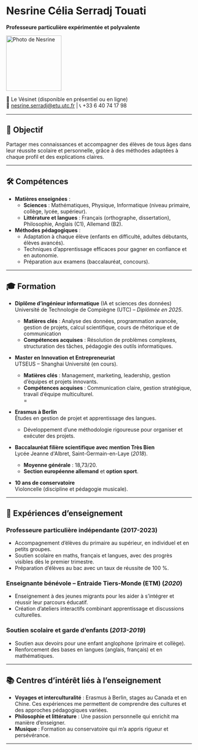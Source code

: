 # **Nesrine Célia Serradj Touati**  
**Professeure particulière expérimentée et polyvalente**  

<img src="https://media.licdn.com/dms/image/v2/D4E03AQEjhFi4bsl81g/profile-displayphoto-shrink_800_800/B4EZPGY0rSHsAc-/0/1734200218771?e=1740009600&v=beta&t=29GCi0kpnv8IJsFux-H6CwQbBmat3c6GAUy8H6JnGxk" alt="Photo de Nesrine" width="150" />

📍 Le Vésinet (disponible en présentiel ou en ligne)  
📧 nesrine.serradj@etu.utc.fr | 📞 +33 6 40 74 17 98  

---

## **🎯 Objectif**  
Partager mes connaissances et accompagner des élèves de tous âges dans leur réussite scolaire et personnelle, grâce à des méthodes adaptées à chaque profil et des explications claires.  

---

## **🛠️ Compétences**  
- **Matières enseignées** :  
  - **Sciences** : Mathématiques, Physique, Informatique (niveau primaire, collège, lycée, supérieur).  
  - **Littérature et langues** : Français (orthographe, dissertation), Philosophie, Anglais (C1), Allemand (B2).  
- **Méthodes pédagogiques** :  
  - Adaptation à chaque élève (enfants en difficulté, adultes débutants, élèves avancés).  
  - Techniques d’apprentissage efficaces pour gagner en confiance et en autonomie.  
  - Préparation aux examens (baccalauréat, concours).  

---

## **🎓 Formation**  
- **Diplôme d’ingénieur informatique** (IA et sciences des données)  
  Université de Technologie de Compiègne (UTC) – *Diplômée en 2025*.  
  - **Matières clés** : Analyse des données, programmation avancée, gestion de projets, calcul scientifique, cours de rhétorique et de communication 
  - **Compétences acquises** : Résolution de problèmes complexes, structuration des tâches, pédagogie des outils informatiques.  

- **Master en Innovation et Entrepreneuriat**  
  UTSEUS – Shanghai Université (en cours).  
  - **Matières clés** : Management, marketing, leadership, gestion d’équipes et projets innovants.  
  - **Compétences acquises** : Communication claire, gestion stratégique, travail d’équipe multiculturel.  
=
- **Erasmus à Berlin**  
  Études en gestion de projet et apprentissage des langues.  
  - Développement d’une méthodologie rigoureuse pour organiser et exécuter des projets.  

- **Baccalauréat filière scientifique avec mention Très Bien**  
  Lycée Jeanne d'Albret, Saint-Germain-en-Laye (*2018*).  
  - **Moyenne générale** : 18,73/20.  
  - **Section européenne allemand** et **option sport**.  

- **10 ans de conservatoire**  
  Violoncelle (discipline et pédagogie musicale).  

---

## **💼 Expériences d’enseignement**  

### **Professeure particulière indépendante** (2017-2023)  
- Accompagnement d’élèves du primaire au supérieur, en individuel et en petits groupes.  
- Soutien scolaire en maths, français et langues, avec des progrès visibles dès le premier trimestre.  
- Préparation d’élèves au bac avec un taux de réussite de 100 %.  

### **Enseignante bénévole – Entraide Tiers-Monde (ETM)** (*2020*)  
- Enseignement à des jeunes migrants pour les aider à s’intégrer et réussir leur parcours éducatif.  
- Création d’ateliers interactifs combinant apprentissage et discussions culturelles.  

### **Soutien scolaire et garde d’enfants** (*2013-2019*)  
- Soutien aux devoirs pour une enfant anglophone (primaire et collège).  
- Renforcement des bases en langues (anglais, français) et en mathématiques.  

---

## **📚 Centres d’intérêt liés à l’enseignement**  
- **Voyages et interculturalité** : Erasmus à Berlin, stages au Canada et en Chine. Ces expériences me permettent de comprendre des cultures et des approches pédagogiques variées.  
- **Philosophie et littérature** : Une passion personnelle qui enrichit ma manière d’enseigner.  
- **Musique** : Formation au conservatoire qui m’a appris rigueur et persévérance.  

---
